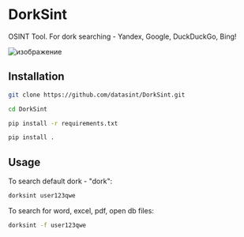 # DorkSint
OSINT Tool. For dork searching - Yandex, Google, DuckDuckGo, Bing!

![изображение](https://github.com/user-attachments/assets/e6adcc51-c96d-4673-9a56-37913d01812f)


## Installation

```bash
git clone https://github.com/datasint/DorkSint.git
```

```bash
cd DorkSint
```

```bash
pip install -r requirements.txt
```

```bash
pip install .
```

## Usage

To search default dork - "dork":
```bash
dorksint user123qwe
```

To search for word, excel, pdf, open db files:
```bash
dorksint -f user123qwe
```

